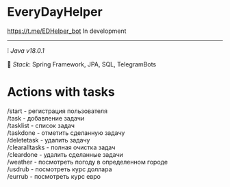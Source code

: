 # EveryDayHelper
https://t.me/EDHelper_bot
In development
____
:grey_exclamation: _Java v18.0.1_

:page_facing_up: _Stack_:
Spring Framework,
JPA,
SQL,
TelegramBots

# Actions with tasks
/start - регистрация пользователя\
            /task - добавление задачи\
            /tasklist - список задач\
            /taskdone - отметить сделанную задачу\
            /deletetask - удалить задачу\
            /clearalltasks - полная очистка задач\
            /cleardone - удалить сделанные задачи\
            /weather - посмотреть погоду в определенном городе\
            /usdrub - посмотреть курс доллара\
            /eurrub - посмотреть курс евро
